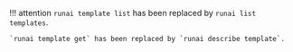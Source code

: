 !!! attention
    `runai template list` has been replaced by `runai list templates`.
    
    `runai template get` has been replaced by `runai describe template`.

